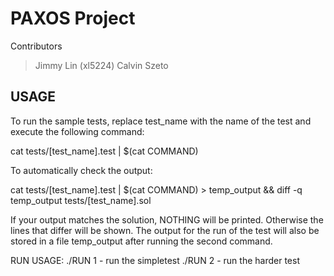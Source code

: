 PAXOS Project 
=============

Contributors
> Jimmy Lin (xl5224)
> Calvin Szeto 

USAGE
-----------------
To run the sample tests, replace test_name with the name of the test and execute the following command:

cat tests/[test_name].test | $(cat COMMAND)

To automatically check the output:

cat tests/[test_name].test | $(cat COMMAND) > temp_output && diff -q temp_output tests/[test_name].sol

If your output matches the solution, NOTHING will be printed. Otherwise the lines that differ will be shown. 
The output for the run of the test will also be stored in a file temp_output after running the second command.

RUN USAGE:
    ./RUN 1   - run the simpletest
    ./RUN 2   - run the harder test

